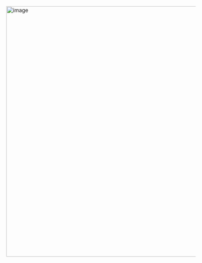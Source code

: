 <img width="1187" height="666" alt="image" src="https://github.com/user-attachments/assets/a4ebafc0-421e-4af1-9b02-ce8b39ef7da1" />
